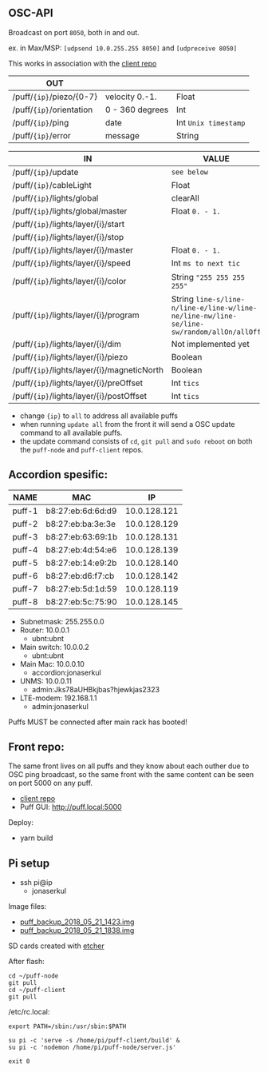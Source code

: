 ## OSC-API

Broadcast on port `8050`, both in and out.

ex. in Max/MSP: `[udpsend 10.0.255.255 8050]` and `[udpreceive 8050]`

This works in association with the [client repo](https://github.com/jonasbarsten/puff-client)

|OUT|||
|---|---|---|
|/puff/`{ip}`/piezo/{0-7}|velocity 0.-1.|Float|
|/puff/`{ip}`/orientation|0 - 360 degrees|Int|
|/puff/`{ip}`/ping|date|Int `Unix timestamp`|
|/puff/`{ip}`/error|message|String|

|IN|VALUE|DEFAULT|
|---|---|---|
|/puff/`{ip}`/update|`see below`|
|/puff/`{ip}`/cableLight|Float|
|/puff/`{ip}`/lights/global|clearAll|
|/puff/`{ip}`/lights/global/master|Float `0. - 1.`|1.|
|/puff/`{ip}`/lights/layer/{i}/start||false|
|/puff/`{ip}`/lights/layer/{i}/stop||true|
|/puff/`{ip}`/lights/layer/{i}/master|Float `0. - 1.`|1.|
|/puff/`{ip}`/lights/layer/{i}/speed|Int `ms to next tic`|500|
|/puff/`{ip}`/lights/layer/{i}/color|String `"255 255 255 255"`|10 10 10 10|
|/puff/`{ip}`/lights/layer/{i}/program|String `line-s/line-n/line-e/line-w/line-ne/line-nw/line-se/line-sw/random/allOn/allOff`|line-s|
|/puff/`{ip}`/lights/layer/{i}/dim|Not implemented yet|??|
|/puff/`{ip}`/lights/layer/{i}/piezo|Boolean|false|
|/puff/`{ip}`/lights/layer/{i}/magneticNorth|Boolean|false|
|/puff/`{ip}`/lights/layer/{i}/preOffset|Int `tics`|0|
|/puff/`{ip}`/lights/layer/{i}/postOffset|Int `tics`|0|

* change `{ip}` to `all` to address all available puffs
* when running `update all` from the front it will send a OSC update command to all available puffs.
* the update command consists of `cd`, `git pull` and `sudo reboot` on both the `puff-node` and `puff-client` repos.

## Accordion spesific:

|NAME|MAC|IP|
|---|---|---|
|puff-1|b8:27:eb:6d:6d:d9|10.0.128.121|
|puff-2|b8:27:eb:ba:3e:3e|10.0.128.129|
|puff-3|b8:27:eb:63:69:1b|10.0.128.131|
|puff-4|b8:27:eb:4d:54:e6|10.0.128.139|
|puff-5|b8:27:eb:14:e9:2b|10.0.128.140|
|puff-6|b8:27:eb:d6:f7:cb|10.0.128.142|
|puff-7|b8:27:eb:5d:1d:59|10.0.128.119|
|puff-8|b8:27:eb:5c:75:90|10.0.128.145|

* Subnetmask: 255.255.0.0
* Router: 10.0.0.1
	* ubnt:ubnt
* Main switch: 10.0.0.2
	* ubnt:ubnt
* Main Mac: 10.0.0.10
	* accordion:jonaserkul
* UNMS: 10.0.0.11
	* admin:Jks78aUHBkjbas?hjewkjas2323
* LTE-modem: 192.168.1.1
	* admin:jonaserkul

Puffs MUST be connected after main rack has booted!

## Front repo:

The same front lives on all puffs and they know about each outher due to OSC ping broadcast, so the same front with the same content can be seen on port 5000 on any puff. 

* [client repo](https://github.com/jonasbarsten/puff-client)
* Puff GUI: http://puff.local:5000

Deploy:

* yarn build

## Pi setup

* ssh pi@ip
	* jonaserkul

Image files:

* [puff_backup_2018_05_21_1423.img](https://www.dropbox.com/s/n3zod5omfpd9moo/puff_backup_2018_05_21_1423.img?dl=0)
* [puff_backup_2018_05_21_1838.img](https://www.dropbox.com/s/sloj5mbn8rh5ccp/puff_backup_2018_05_21_1838.img?dl=0)

SD cards created with [etcher](https://etcher.io/)

After flash:

```
cd ~/puff-node
git pull
cd ~/puff-client
git pull
```

/etc/rc.local:

```
export PATH=/sbin:/usr/sbin:$PATH

su pi -c 'serve -s /home/pi/puff-client/build' &
su pi -c 'nodemon /home/pi/puff-node/server.js'

exit 0
```